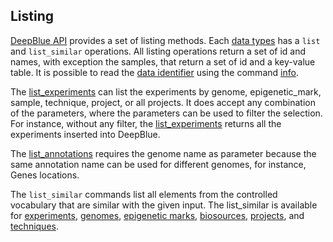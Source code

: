 ## Listing

[DeepBlue API](http://deepblue.mpi-inf.mpg.de/api.html) provides a set of listing methods.
Each [data types](../02-data-types/02-00-data-types.md) has a ```list``` and ```list_similar``` operations.
All listing operations return a set of id and names, with exception the samples, that return a set of id and a key-value table.
It is possible to read the [data identifier](03-03-data-identifier.md) using the command [info](http://deepblue.mpi-inf.mpg.de/api.html#api-info).

The [list_experiments](http://deepblue.mpi-inf.mpg.de/api.html#api-list_experiments) can list the experiments by genome, epigenetic_mark, sample, technique, project, or all projects. It does accept any combination of the parameters, where the parameters can be used to filter the selection.
For instance, without any filter, the [list_experiments](http://deepblue.mpi-inf.mpg.de/api.html#api-list_experiments) returns all the experiments inserted into DeepBlue.

The [list_annotations](http://deepblue.mpi-inf.mpg.de/api.html#api-list_annotations) requires the genome name as parameter because the same annotation name can be used for different genomes, for instance, Genes locations.

The ```list_similar``` commands list all elements from the controlled vocabulary that are similar with the given input. The list_similar is available for
 [experiments](http://deepblue.mpi-inf.mpg.de/api.html#api-list_similar_experiments), [genomes](http://deepblue.mpi-inf.mpg.de/api.html#api-list_similar_genomes), [epigenetic marks](http://deepblue.mpi-inf.mpg.de/api.html#api-list_similar_epigenetic_marks), [biosources](http://deepblue.mpi-inf.mpg.de/api.html#api-list_similar_bio_sources), [projects](http://deepblue.mpi-inf.mpg.de/api.html#api-list_similar_projects), and [techniques](http://deepblue.mpi-inf.mpg.de/api.html#api-list_similar_techniques).
